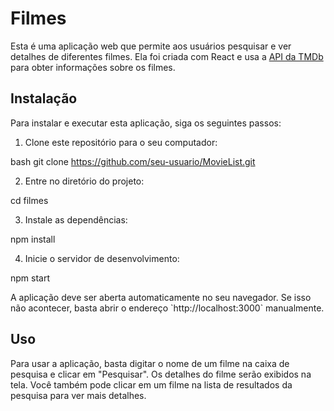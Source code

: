 # Filmes

Esta é uma aplicação web que permite aos usuários pesquisar e ver detalhes de diferentes filmes. Ela foi criada com React e usa a [API da TMDb](https://www.themoviedb.org/) para obter informações sobre os filmes.

## Instalação

Para instalar e executar esta aplicação, siga os seguintes passos:

1. Clone este repositório para o seu computador:

bash
git clone https://github.com/seu-usuario/MovieList.git

2. Entre no diretório do projeto:

cd filmes

3. Instale as dependências:

npm install

4. Inicie o servidor de desenvolvimento:

npm start

A aplicação deve ser aberta automaticamente no seu navegador. Se isso não acontecer, basta abrir o endereço \`http://localhost:3000\` manualmente.

## Uso

Para usar a aplicação, basta digitar o nome de um filme na caixa de pesquisa e clicar em "Pesquisar". Os detalhes do filme serão exibidos na tela. Você também pode clicar em um filme na lista de resultados da pesquisa para ver mais detalhes.
